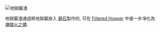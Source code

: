 ![地獄巖渣](item:betterwithmods:material@15)

地獄巖渣通過將地獄巖放入 [磨石](../blocks/millstone.md)製作的, 可在 [Filtered Hopper](../blocks/hopper.md) 中進一步凈化為 [煉獄火之燼](hellfire_dust.md).